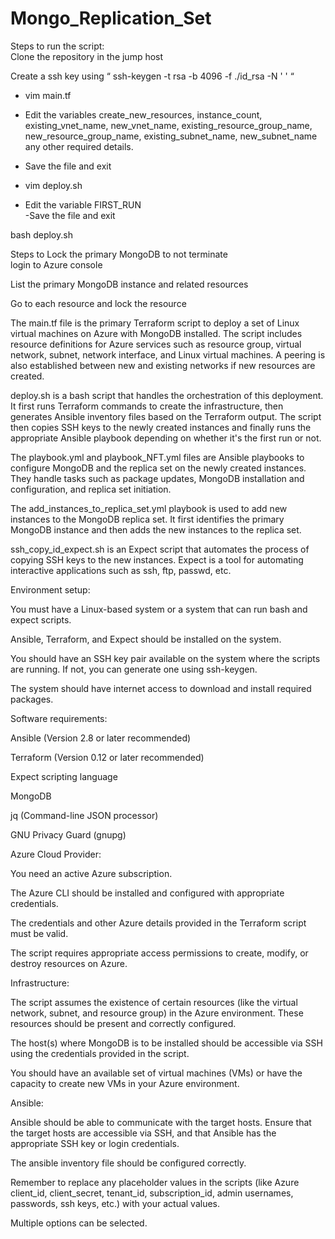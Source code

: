 # Mongo_Replication_Set

Steps to run the script: <br />
Clone the repository in the jump host<br />

 Create a ssh key using “ ssh-keygen -t rsa -b 4096 -f ./id_rsa -N ' ' “<br />

- vim main.tf <br />
- Edit the variables create_new_resources, instance_count, existing_vnet_name, new_vnet_name, existing_resource_group_name, new_resource_group_name, existing_subnet_name, new_subnet_name any other required details.<br />
- Save the file and exit <br />

- vim deploy.sh<br />
- Edit the variable FIRST_RUN<br />
-Save the file and exit <br />

bash deploy.sh<br />

 

Steps to Lock the primary MongoDB to not terminate<br />
login to Azure console <br />

List the primary MongoDB instance and related resources<br />

Go to each resource and lock the resource<br />


 

The main.tf file is the primary Terraform script to deploy a set of Linux virtual machines on Azure with MongoDB installed. The script includes resource definitions for Azure services such as resource group, virtual network, subnet, network interface, and Linux virtual machines. A peering is also established between new and existing networks if new resources are created.<br />

deploy.sh is a bash script that handles the orchestration of this deployment. It first runs Terraform commands to create the infrastructure, then generates Ansible inventory files based on the Terraform output. The script then copies SSH keys to the newly created instances and finally runs the appropriate Ansible playbook depending on whether it's the first run or not.<br />

The playbook.yml and playbook_NFT.yml files are Ansible playbooks to configure MongoDB and the replica set on the newly created instances. They handle tasks such as package updates, MongoDB installation and configuration, and replica set initiation.<br />

The add_instances_to_replica_set.yml playbook is used to add new instances to the MongoDB replica set. It first identifies the primary MongoDB instance and then adds the new instances to the replica set.<br />

ssh_copy_id_expect.sh is an Expect script that automates the process of copying SSH keys to the new instances. Expect is a tool for automating interactive applications such as ssh, ftp, passwd, etc.<br />

 

 

Environment setup:<br />

You must have a Linux-based system or a system that can run bash and expect scripts.<br />

Ansible, Terraform, and Expect should be installed on the system.<br />

You should have an SSH key pair available on the system where the scripts are running. If not, you can generate one using ssh-keygen.<br />

The system should have internet access to download and install required packages.<br />

Software requirements:<br />

Ansible (Version 2.8 or later recommended)<br />

Terraform (Version 0.12 or later recommended)<br />

Expect scripting language<br />

MongoDB<br />

jq (Command-line JSON processor)<br />

GNU Privacy Guard (gnupg)<br />

Azure Cloud Provider:<br />

You need an active Azure subscription.<br />

The Azure CLI should be installed and configured with appropriate credentials.<br />

The credentials and other Azure details provided in the Terraform script must be valid.<br />

The script requires appropriate access permissions to create, modify, or destroy resources on Azure.<br />

Infrastructure:<br />

The script assumes the existence of certain resources (like the virtual network, subnet, and resource group) in the Azure environment. These resources should be present and correctly configured.<br />

The host(s) where MongoDB is to be installed should be accessible via SSH using the credentials provided in the script.<br />

You should have an available set of virtual machines (VMs) or have the capacity to create new VMs in your Azure environment.<br />

Ansible:<br />

Ansible should be able to communicate with the target hosts. Ensure that the target hosts are accessible via SSH, and that Ansible has the appropriate SSH key or login credentials.<br />

The ansible inventory file should be configured correctly.<br />

Remember to replace any placeholder values in the scripts (like Azure client_id, client_secret, tenant_id, subscription_id, admin usernames, passwords, ssh keys, etc.) with your actual values.<br />

Multiple options can be selected.<br />
